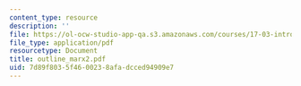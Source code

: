 ```yaml
---
content_type: resource
description: ''
file: https://ol-ocw-studio-app-qa.s3.amazonaws.com/courses/17-03-introduction-to-political-thought-spring-2004/7d89f8035f4600238afadcced94909e7_outline_marx2.pdf
file_type: application/pdf
resourcetype: Document
title: outline_marx2.pdf
uid: 7d89f803-5f46-0023-8afa-dcced94909e7
---
```


